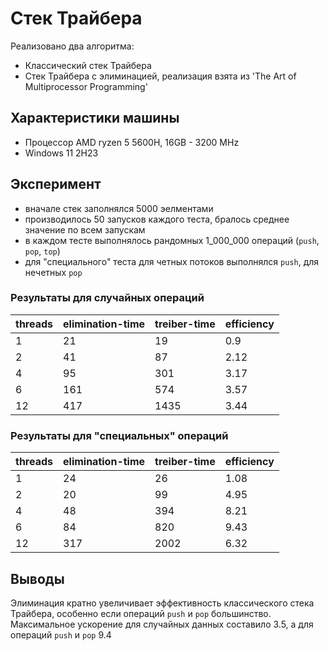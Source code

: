 # Стек Трайбера

Реализовано два алгоритма:

- Классический стек Трайбера
- Стек Трайбера с элиминацией, реализация взята из 'The Art of Multiprocessor Programming'

## Характеристики машины
 - Процессор AMD ryzen 5 5600H, 16GB - 3200 MHz
 - Windows 11 2H23

## Эксперимент
- вначале стек заполнялся 5000 эелментами
 - производилось 50 запусков каждого теста, бралось среднее значение по всем запускам
 - в каждом тесте выполнялось рандомных 1_000_000 операций (`push`, `pop`, `top`)
 - для "специального" теста для четных потоков выполнялся `push`, для нечетных `pop`

### Результаты для случайных операций
| threads | elimination-time | treiber-time | efficiency |
|---------|------------------|--------------|------------|
| 1       | 21               | 19           | 0.9        |
| 2       | 41               | 87           | 2.12       |
| 4       | 95               | 301          | 3.17       |
| 6       | 161              | 574          | 3.57       |
| 12      | 417              | 1435         | 3.44       |

### Результаты для "специальных" операций
| threads | elimination-time | treiber-time | efficiency |
|---------|------------------|--------------|------------|
| 1       | 24               | 26           | 1.08       |
| 2       | 20               | 99           | 4.95       |
| 4       | 48               | 394          | 8.21       |
| 6       | 84               | 820          | 9.43       |
| 12      | 317              | 2002         | 6.32       |

## Выводы
Элиминация кратно увеличивает эффективность классического стека Трайбера, особенно если операций `push`
и `pop` большинство. Максимальное ускорение для случайных данных составило 3.5, а для операций `push` и `pop`
9.4